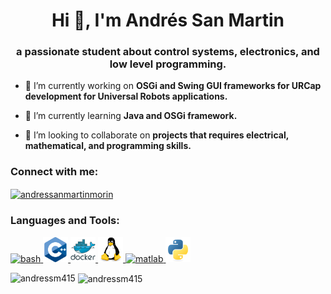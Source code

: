 <h1 align="center">Hi 👋, I'm Andrés San Martin</h1>
<h3 align="center">a passionate student about control systems, electronics, and low level programming.</h3>

- 🔭 I’m currently working on **OSGi and Swing GUI frameworks for URCap development for Universal Robots applications.**

- 🌱 I’m currently learning **Java and OSGi framework.**

- 👯 I’m looking to collaborate on **projects that requires electrical, mathematical, and programming skills.**

<h3 align="left">Connect with me:</h3>
<p align="left">
<a href="https://linkedin.com/in/andressanmartinmorin" target="blank"><img align="center" src="https://raw.githubusercontent.com/rahuldkjain/github-profile-readme-generator/master/src/images/icons/Social/linked-in-alt.svg" alt="andressanmartinmorin" height="30" width="40" /></a>
</p>

<h3 align="left">Languages and Tools:</h3>
<p align="left"> <a href="https://www.gnu.org/software/bash/" target="_blank" rel="noreferrer"> <img src="https://www.vectorlogo.zone/logos/gnu_bash/gnu_bash-icon.svg" alt="bash" width="40" height="40"/> </a> <a href="https://www.w3schools.com/cpp/" target="_blank" rel="noreferrer"> <img src="https://raw.githubusercontent.com/devicons/devicon/master/icons/cplusplus/cplusplus-original.svg" alt="cplusplus" width="40" height="40"/> </a> <a href="https://www.docker.com/" target="_blank" rel="noreferrer"> <img src="https://raw.githubusercontent.com/devicons/devicon/master/icons/docker/docker-original-wordmark.svg" alt="docker" width="40" height="40"/> </a> <a href="https://www.linux.org/" target="_blank" rel="noreferrer"> <img src="https://raw.githubusercontent.com/devicons/devicon/master/icons/linux/linux-original.svg" alt="linux" width="40" height="40"/> </a> <a href="https://www.mathworks.com/" target="_blank" rel="noreferrer"> <img src="https://upload.wikimedia.org/wikipedia/commons/2/21/Matlab_Logo.png" alt="matlab" width="40" height="40"/> </a> <a href="https://www.python.org" target="_blank" rel="noreferrer"> <img src="https://raw.githubusercontent.com/devicons/devicon/master/icons/python/python-original.svg" alt="python" width="40" height="40"/> </a> </p>

<p><img align="left" src="https://github-readme-stats.vercel.app/api/top-langs?username=andressm415&show_icons=true&locale=en&layout=compact" alt="andressm415" /></p>

<p>&nbsp;<img align="center" src="https://github-readme-stats.vercel.app/api?username=andressm415&show_icons=true&locale=en" alt="andressm415" /></p>

